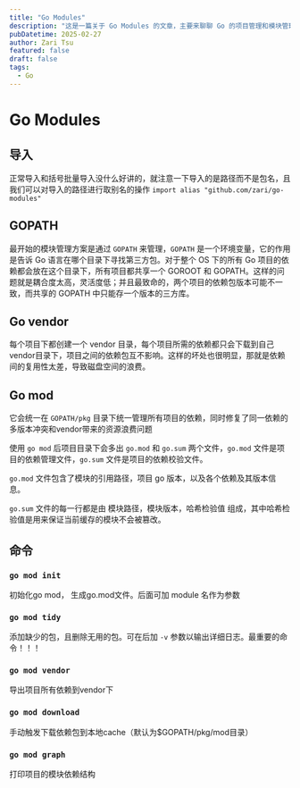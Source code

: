 ```yaml
---
title: "Go Modules"
description: "这是一篇关于 Go Modules 的文章，主要来聊聊 Go 的项目管理和模块管理。"
pubDatetime: 2025-02-27
author: Zari Tsu
featured: false
draft: false
tags:
  - Go
---
```


# Go Modules

## 导入

正常导入和括号批量导入没什么好讲的，就注意一下导入的是路径而不是包名，且我们可以对导入的路径进行取别名的操作 `import alias "github.com/zari/go-modules"`

## GOPATH

最开始的模块管理方案是通过 `GOPATH` 来管理，`GOPATH` 是一个环境变量，它的作用是告诉 Go 语言在哪个目录下寻找第三方包。对于整个 OS 下的所有 Go 项目的依赖都会放在这个目录下，所有项目都共享一个 GOROOT 和 GOPATH。这样的问题就是耦合度太高，灵活度低；并且最致命的，两个项目的依赖包版本可能不一致，而共享的 GOPATH 中只能存一个版本的三方库。

## Go vendor

每个项目下都创建一个 vendor 目录，每个项目所需的依赖都只会下载到自己vendor目录下，项目之间的依赖包互不影响。这样的坏处也很明显，那就是依赖间的复用性太差，导致磁盘空间的浪费。

## Go mod

它会统一在 `GOPATH/pkg` 目录下统一管理所有项目的依赖，同时修复了同一依赖的多版本冲突和vendor带来的资源浪费问题

使用 `go mod` 后项目目录下会多出 `go.mod` 和 `go.sum` 两个文件，`go.mod` 文件是项目的依赖管理文件，`go.sum` 文件是项目的依赖校验文件。

`go.mod` 文件包含了模块的引用路径，项目 go 版本，以及各个依赖及其版本信息。

`go.sum` 文件的每一行都是由 模块路径，模块版本，哈希检验值 组成，其中哈希检验值是用来保证当前缓存的模块不会被篡改。

## 命令

### `go mod init`

初始化go mod， 生成go.mod文件。后面可加 module 名作为参数

### `go mod tidy`

添加缺少的包，且删除无用的包。可在后加 `-v` 参数以输出详细日志。最重要的命令！！！

### `go mod vendor`

导出项目所有依赖到vendor下

### `go mod download`

手动触发下载依赖包到本地cache（默认为$GOPATH/pkg/mod目录）

### `go mod graph`

打印项目的模块依赖结构


